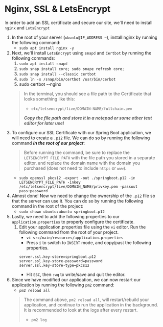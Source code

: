 # Nginx, SSL & LetsEncrypt

In order to add an SSL certificate and secure our site, we'll need to install `nginx` and `LetsEncrypt`

1. In the root of your server (`ubuntu@IP_ADDRESS ~`), install nginx by running the following command:
    - `sudo apt install nginx -y`
2. Next, we'll install `LetsEncrypt` using `snapd` and `Certbot` by running the following commands:
    1. `sudo apt install snapd`
    2. `sudo snap install core; sudo snape refresh core;`
    3. `sudo snap install --classic certbot`
    4. `sudo ln -s /snap/bin/certbot /usr/bin/cerbot`
    5. sudo certbot --nginx
    > In the terminal, you should see a file path to the Certificate that looks something like this:
    > - `etc/letsencrypt/live/DOMAIN-NAME/fullchain.pem`
    >
    > ***Copy the file path and store it in a notepad or some other text editor for later use!***
3. To configure our SSL Certificate with our Spring Boot application, we will need to create a `.p12` file. We can do so by running the following command ***in the root of our project***:
    > Before running the command, be sure to replace the `LETSENCRYPT_FILE_PATH` with the file path you stored in a separate editor, and replace the domain name with the domain you purchased (does not need to include `https` or `www`).
    - `sudo openssl pkcs12 -export -out ./springboot.p12 -in LETSENCRYPT_FILE_PATH -inkey /etc/letsencrypt/live/DOMAIN_NAME/privkey.pem -passout pass:password`
4. Almost done! Now we need to change the ownership of the `.p12` file so that the server can use it. You can do so by running the following command in the root of the project:
    - `sudo chown ubuntu:ubuntu springboot.p12`
5. Lastly, we need to add the following properties to our `application.properties` to properly configure the certificate.
    1. Edit your application.properties file using the `vi` editor. Run the following command from the root of your project.
        - `vi src/main/resources/application.properties`
        - Press `i` to switch to `INSERT` mode, and copy/past the following properties.
        ```
        server.ssl.key-store=springboot.p12
        server.ssl.key-store-password=password
        server.ssl.key-store-type=pkcs12
        ```
        - Hit `ESC`, then `:wq` to write/save and quit the editor.
6. Since we have modified our application, we can now restart our application by running the following `pm2` command:
    - `pm2 reload all`
    > The command above, `pm2 reload all`, will restart/rebuild your application, and continue to run the application in the background. It is recommended to look at the logs after every restart.
    > - `pm2 log`